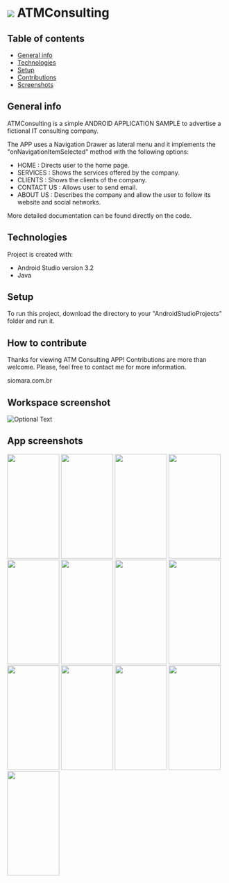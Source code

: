 # <img src="../master/app/src/main/res/drawable/profile.jpg"/>  ATMConsulting

## Table of contents
* [General info](#general-info)
* [Technologies](#technologies)
* [Setup](#setup)
* [Contributions](#contributions)
* [Screenshots](#screenshots)

## General info
ATMConsulting is a simple ANDROID APPLICATION SAMPLE to advertise a fictional IT consulting company.

The APP uses a Navigation Drawer as lateral menu and it implements the "onNavigationItemSelected" method with the following options:

* HOME          : Directs user to the home page.
* SERVICES      : Shows the services offered by the company.
* CLIENTS       : Shows the clients of the company.
* CONTACT US    : Allows user to send email.
* ABOUT US      : Describes the company and allow the user to follow its website and social networks.

More detailed documentation can be found directly on the code.

## Technologies
Project is created with:
* Android Studio version 3.2
* Java

## Setup
To run this project, download the directory to your "AndroidStudioProjects" folder and run it.

## How to contribute
Thanks for viewing ATM Consulting APP! Contributions are more than welcome.
Please, feel free to contact me for more information.

siomara.com.br

## Workspace screenshot
![Optional Text](../master/app/src/main/res/readme-screenshots/atmconsulting_workspace.png)

## App screenshots
<img src="../master/app/src/main/res/readme-screenshots/atm1_home.png"          width="120" height="240"> <img src="../master/app/src/main/res/readme-screenshots/atm2_navigation.png" width="120" height="240">
<img src="../master/app/src/main/res/readme-screenshots/atm3_services.png"      width="120" height="240">
<img src="../master/app/src/main/res/readme-screenshots/atm4_clients.png"       width="120" height="240">
<img src="../master/app/src/main/res/readme-screenshots/atm5_1_contactus.png"   width="120" height="240">
<img src="../master/app/src/main/res/readme-screenshots/atm5_2_presetemail.png" width="120" height="240">
<img src="../master/app/src/main/res/readme-screenshots/atm5_3_presetemail.png" width="120" height="240">
<img src="../master/app/src/main/res/readme-screenshots/atm6_1_aboutus.png"     width="120" height="240">
<img src="../master/app/src/main/res/readme-screenshots/atm6_2_blankemail.png"  width="120" height="240">
<img src="../master/app/src/main/res/readme-screenshots/atm6_3_website.png"     width="120" height="240">
<img src="../master/app/src/main/res/readme-screenshots/atm6_4_facebook.png"    width="120" height="240">
<img src="../master/app/src/main/res/readme-screenshots/atm6_5_instagram.png"   width="120" height="240">
<img src="../master/app/src/main/res/readme-screenshots/atm6_6_github.png"      width="120" height="240">

